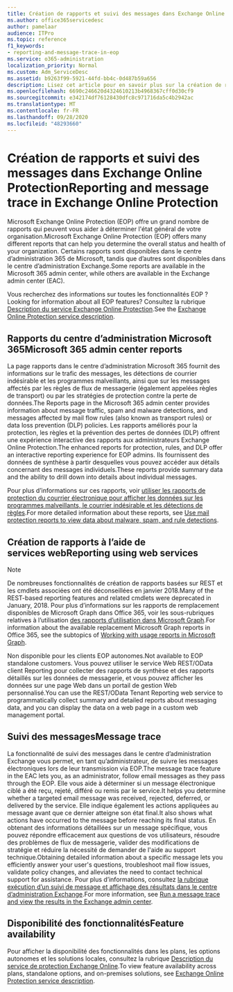 ```yaml
---
title: Création de rapports et suivi des messages dans Exchange Online Protection
ms.author: office365servicedesc
author: pamelaar
audience: ITPro
ms.topic: reference
f1_keywords:
- reporting-and-message-trace-in-eop
ms.service: o365-administration
localization_priority: Normal
ms.custom: Adm_ServiceDesc
ms.assetid: b9263f99-5921-44fd-bb4c-0d487b59a656
description: Lisez cet article pour en savoir plus sur la création de rapports et le suivi des messages dans Microsoft Exchange Online Protection (EOP).
ms.openlocfilehash: 6690c246620d4324610213b4968367cff0d30cf9
ms.sourcegitcommit: e342174df76128430dfc8c971716da5c4b2942ac
ms.translationtype: MT
ms.contentlocale: fr-FR
ms.lasthandoff: 09/28/2020
ms.locfileid: "48293660"
---
```

# <a name="reporting-and-message-trace-in-exchange-online-protection"></a><span data-ttu-id="df077-103">Création de rapports et suivi des messages dans Exchange Online Protection</span><span class="sxs-lookup"><span data-stu-id="df077-103">Reporting and message trace in Exchange Online Protection</span></span>

<span data-ttu-id="df077-104">Microsoft Exchange Online Protection (EOP) offre un grand nombre de rapports qui peuvent vous aider à déterminer l'état général de votre organisation.</span><span class="sxs-lookup"><span data-stu-id="df077-104">Microsoft Exchange Online Protection (EOP) offers many different reports that can help you determine the overall status and health of your organization.</span></span> <span data-ttu-id="df077-105">Certains rapports sont disponibles dans le centre d’administration 365 de Microsoft, tandis que d’autres sont disponibles dans le centre d’administration Exchange.</span><span class="sxs-lookup"><span data-stu-id="df077-105">Some reports are available in the Microsoft 365 admin center, while others are available in the Exchange admin center (EAC).</span></span>

<span data-ttu-id="df077-106">Vous recherchez des informations sur toutes les fonctionnalités EOP ?</span><span class="sxs-lookup"><span data-stu-id="df077-106">Looking for information about all EOP features?</span></span> <span data-ttu-id="df077-107">Consultez la rubrique [Description du service Exchange Online Protection](exchange-online-protection-service-description.md).</span><span class="sxs-lookup"><span data-stu-id="df077-107">See the [Exchange Online Protection service description](exchange-online-protection-service-description.md).</span></span>

## <a name="microsoft-365-admin-center-reports"></a><span data-ttu-id="df077-108">Rapports du centre d’administration Microsoft 365</span><span class="sxs-lookup"><span data-stu-id="df077-108">Microsoft 365 admin center reports</span></span>

<span data-ttu-id="df077-109">La page rapports dans le centre d’administration Microsoft 365 fournit des informations sur le trafic des messages, les détections de courrier indésirable et les programmes malveillants, ainsi que sur les messages affectés par les règles de flux de messagerie (également appelées règles de transport) ou par les stratégies de protection contre la perte de données.</span><span class="sxs-lookup"><span data-stu-id="df077-109">The Reports page in the Microsoft 365 admin center provides information about message traffic, spam and malware detections, and messages affected by mail flow rules (also known as transport rules) or data loss prevention (DLP) policies.</span></span> <span data-ttu-id="df077-110">Les rapports améliorés pour la protection, les règles et la prévention des pertes de données (DLP) offrent une expérience interactive des rapports aux administrateurs Exchange Online Protection.</span><span class="sxs-lookup"><span data-stu-id="df077-110">The enhanced reports for protection, rules, and DLP offer an interactive reporting experience for EOP admins.</span></span> <span data-ttu-id="df077-111">Ils fournissent des données de synthèse à partir desquelles vous pouvez accéder aux détails concernant des messages individuels.</span><span class="sxs-lookup"><span data-stu-id="df077-111">These reports provide summary data and the ability to drill down into details about individual messages.</span></span>

<span data-ttu-id="df077-112">Pour plus d’informations sur ces rapports, voir [utiliser les rapports de protection du courrier électronique pour afficher les données sur les programmes malveillants, le courrier indésirable et les détections de règles](https://docs.microsoft.com/exchange/monitoring/use-mail-protection-reports).</span><span class="sxs-lookup"><span data-stu-id="df077-112">For more detailed information about these reports, see [Use mail protection reports to view data about malware, spam, and rule detections](https://docs.microsoft.com/exchange/monitoring/use-mail-protection-reports).</span></span>

## <a name="reporting-using-web-services"></a><span data-ttu-id="df077-113">Création de rapports à l’aide de services web</span><span class="sxs-lookup"><span data-stu-id="df077-113">Reporting using web services</span></span>

> [!NOTE]
> <span data-ttu-id="df077-114">De nombreuses fonctionnalités de création de rapports basées sur REST et les cmdlets associées ont été déconseillées en janvier 2018.</span><span class="sxs-lookup"><span data-stu-id="df077-114">Many of the REST-based reporting features and related cmdlets were deprecated in January, 2018.</span></span> <span data-ttu-id="df077-115">Pour plus d’informations sur les rapports de remplacement disponibles de Microsoft Graph dans Office 365, voir les sous-rubriques relatives à l’utilisation [des rapports d’utilisation dans Microsoft Graph](https://go.microsoft.com/fwlink/p/?LinkID=865135).</span><span class="sxs-lookup"><span data-stu-id="df077-115">For information about the available replacement Microsoft Graph reports in Office 365, see the subtopics of [Working with usage reports in Microsoft Graph](https://go.microsoft.com/fwlink/p/?LinkID=865135).</span></span>

<span data-ttu-id="df077-116">Non disponible pour les clients EOP autonomes.</span><span class="sxs-lookup"><span data-stu-id="df077-116">Not available to EOP standalone customers.</span></span> <span data-ttu-id="df077-117">Vous pouvez utiliser le service Web REST/OData client Reporting pour collecter des rapports de synthèse et des rapports détaillés sur les données de messagerie, et vous pouvez afficher les données sur une page Web dans un portail de gestion Web personnalisé.</span><span class="sxs-lookup"><span data-stu-id="df077-117">You can use the REST/OData Tenant Reporting web service to programmatically collect summary and detailed reports about messaging data, and you can display the data on a web page in a custom web management portal.</span></span>

## <a name="message-trace"></a><span data-ttu-id="df077-118">Suivi des messages</span><span class="sxs-lookup"><span data-stu-id="df077-118">Message trace</span></span>

<span data-ttu-id="df077-119">La fonctionnalité de suivi des messages dans le centre d’administration Exchange vous permet, en tant qu’administrateur, de suivre les messages électroniques lors de leur transmission via EOP.</span><span class="sxs-lookup"><span data-stu-id="df077-119">The message trace feature in the EAC lets you, as an administrator, follow email messages as they pass through the EOP.</span></span> <span data-ttu-id="df077-120">Elle vous aide à déterminer si un message électronique ciblé a été reçu, rejeté, différé ou remis par le service.</span><span class="sxs-lookup"><span data-stu-id="df077-120">It helps you determine whether a targeted email message was received, rejected, deferred, or delivered by the service.</span></span> <span data-ttu-id="df077-121">Elle indique également les actions appliquées au message avant que ce dernier atteigne son état final.</span><span class="sxs-lookup"><span data-stu-id="df077-121">It also shows what actions have occurred to the message before reaching its final status.</span></span> <span data-ttu-id="df077-122">En obtenant des informations détaillées sur un message spécifique, vous pouvez répondre efficacement aux questions de vos utilisateurs, résoudre des problèmes de flux de messagerie, valider des modifications de stratégie et réduire la nécessité de demander de l'aide au support technique.</span><span class="sxs-lookup"><span data-stu-id="df077-122">Obtaining detailed information about a specific message lets you efficiently answer your user's questions, troubleshoot mail flow issues, validate policy changes, and alleviates the need to contact technical support for assistance.</span></span> <span data-ttu-id="df077-123">Pour plus d’informations, consultez [la rubrique exécution d’un suivi de message et affichage des résultats dans le centre d’administration Exchange](https://docs.microsoft.com/exchange/monitoring/trace-an-email-message/run-a-message-trace-and-view-results).</span><span class="sxs-lookup"><span data-stu-id="df077-123">For more information, see [Run a message trace and view the results in the Exchange admin center](https://docs.microsoft.com/exchange/monitoring/trace-an-email-message/run-a-message-trace-and-view-results).</span></span>

## <a name="feature-availability"></a><span data-ttu-id="df077-124">Disponibilité des fonctionnalités</span><span class="sxs-lookup"><span data-stu-id="df077-124">Feature availability</span></span>

<span data-ttu-id="df077-125">Pour afficher la disponibilité des fonctionnalités dans les plans, les options autonomes et les solutions locales, consultez la rubrique [Description du service de protection Exchange Online](exchange-online-protection-service-description.md).</span><span class="sxs-lookup"><span data-stu-id="df077-125">To view feature availability across plans, standalone options, and on-premises solutions, see [Exchange Online Protection service description](exchange-online-protection-service-description.md).</span></span>
